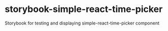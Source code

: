 # storybook-simple-react-time-picker
Storybook for testing and displaying simple-react-time-picker component

